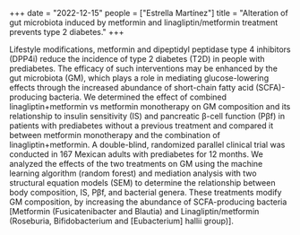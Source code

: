 +++
date = "2022-12-15"
people = ["Estrella Martínez"]
title = "Alteration of gut microbiota induced by metformin and linagliptin/metformin treatment prevents type 2 diabetes."
+++

Lifestyle modifications, metformin and dipeptidyl peptidase type 4 inhibitors (DPP4i) reduce the incidence of type 2 diabetes (T2D) in people with prediabetes. The efficacy of such interventions may be enhanced by the gut microbiota (GM), which plays a role in mediating glucose-lowering effects through the increased abundance of short-chain fatty acid (SCFA)-producing bacteria. We determined the effect of combined linagliptin+metformin vs metformin monotherapy on GM composition and its relationship to insulin sensitivity (IS) and pancreatic β-cell function (Pβf) in patients with prediabetes without a previous treatment and compared it between metformin monotherapy and the combination of linagliptin+metformin. A double-blind, randomized parallel clinical trial was conducted in 167 Mexican adults with prediabetes for 12 months. We analyzed the effects of the two treatments on GM using the machine learning algorithm (random forest) and mediation analysis with two structural equation models (SEM) to determine the relationship between body composition, IS, Pβf, and bacterial genera. These treatments modify GM composition, by increasing the abundance of SCFA-producing bacteria [Metformin (Fusicatenibacter and Blautia) and Linagliptin/metformin (Roseburia, Bifidobacterium and [Eubacterium] hallii group)].